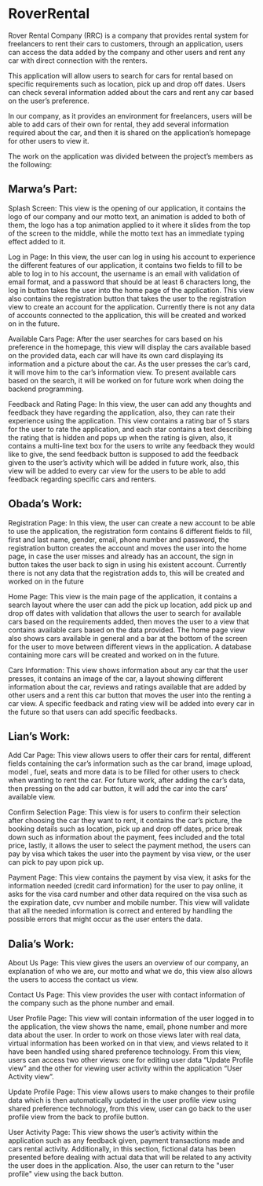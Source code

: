 # RoverRental


 Rover Rental Company (RRC) is a company that provides rental system for freelancers to rent their cars to customers, through an application, users can access the data added by the company and other users and rent any car with direct connection with the renters. 

   This application will allow users to search for cars for rental based on specific requirements such as location, pick up and drop off dates. Users can check several information added about the cars and rent any car based on the user’s preference. 

   In our company, as it provides an environment for freelancers, users will be able to add cars of their own for rental, they add several information required about the car, and then it is shared on the application’s homepage for other users to view it.

   The work on the application was divided between the project’s members as the following:

## Marwa’s Part:

Splash Screen:
   This view is the opening of our application, it contains the logo of our company and our motto text, an animation is added to both of them, the logo has a top animation applied to it where it slides from the top of the screen to the middle, while the motto text has an immediate typing effect added to it. 

Log in Page:
   In this view, the user can log in using his account to experience the different features of our application, it contains two fields to fill to be able to log in to his account, the username is an email with validation of email format, and a password that should be at least 6 characters long, the log in button takes the user into the home page of the application. 
   This view also contains the registration button that takes the user to the registration view to create an account for the application. 
   Currently there is not any data of accounts connected to the application, this will be created and worked on in the future. 

Available Cars Page: 
   After the user searches for cars based on his preference in the homepage, this view will display the cars available based on the provided data, each car will have its own card displaying its information and a picture about the car. As the user presses the car’s card, it will move him to the car’s information view. 
   To present available cars based on the search, it will be worked on for future work when doing the backend programming. 

Feedback and Rating Page:
   In this view, the user can add any thoughts and feedback they have regarding the application, also, they can rate their experience using the application. This view contains a rating bar of 5 stars for the user to rate the application, and each star contains a text describing the rating that is hidden and pops up when the rating is given, also, it contains a multi-line text box for the users to write any feedback they would like to give, the send feedback button is supposed to add the feedback given to the user’s activity which will be added in future work, also, this view will be added to every car view for the users to be able to add feedback regarding specific cars and renters. 

## Obada’s Work:

Registration Page:
   In this view, the user can create a new account to be able to use the application, the registration form contains 6 different fields to fill, first and last name, gender, email, phone number and password, the registration button creates the account and moves the user into the home page, in case the user misses and already has an account, the sign in button takes the user back to sign in using his existent account. 
   Currently there is not any data that the registration adds to, this will be created and worked on in the future

Home Page:
   This view is the main page of the application, it contains a search layout where the user can add the pick up location, add pick up and drop off dates with validation that allows the user to search for available cars based on the requirements added, then moves the user to a view that contains available cars based on the data provided. The home page view also shows cars available in general and a bar at the bottom of the screen for the user to move between different views in the application. 
   A database containing more cars will be created and worked on in the future.



Cars Information:
   This view shows information about any car that the user presses, it contains an image of the car, a layout showing different information about the car, reviews and ratings available that are added by other users and a rent this car button that moves the user into the renting a car view.
   A specific feedback and rating view will be added into every car in the future so that users can add specific feedbacks.

## Lian’s Work:

Add Car Page:
  This view allows users to offer their cars for rental, different fields containing the car’s information such as the car brand, image upload,  model , fuel, seats and more data is to be filled for other users to check when wanting to rent the car. 
   For future work, after adding the car’s data, then pressing on the add car button, it will add the car into the cars’ available view.

Confirm Selection Page:
   This view is for users to confirm their selection after choosing the car they want to rent, it contains the car’s picture, the booking details such as location, pick up and drop off dates, price break down such as information about the payment, fees included and the total price, lastly, it allows the user to select the payment method, the users can pay by visa which takes the user into the payment by visa view, or the user can pick to pay upon pick up.

Payment Page:
   This view contains the payment by visa view, it asks for the information needed (credit card information) for the user to pay online, it asks for the visa card number and other data required on the visa such as the expiration date, cvv number and mobile number. 
   This view will validate that all the needed information is correct and entered by handling the possible errors that might occur as the user enters the data.

## Dalia’s Work:

About Us Page:
   This view gives the users an overview of our company, an explanation of who we are, our motto and what we do, this view also allows the users to access the contact us view.

Contact Us Page:
   This view provides the user with contact information of the company such as the phone number and email.

User Profile Page: 
   This view will contain information of the user logged in to the application, the view shows the name, email, phone number and more data about the user.
   In order to work on those views later with real data, virtual information has been worked on in that view, and views related to it have been handled using shared preference technology. 
   From this view, users can access two other views: one for editing user data “Update Profile view” and the other for viewing user activity within the application “User Activity view”.

Update Profile Page:
   This view allows users to make changes to their profile data which is then automatically updated in the user profile view using shared preference technology, from this view, user can go back to the user profile view from the back to profile button.

User Activity Page:
   This view shows the user’s activity within the application such as any feedback given, payment transactions made and cars rental activity. 
Additionally, in this section, fictional data has been presented before dealing with actual data that will be related to any activity the user does in the application. Also, the user can return to the "user profile" view using the back button.


